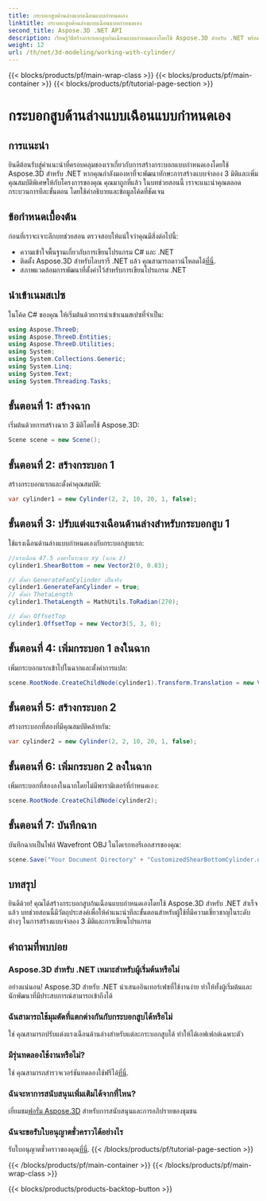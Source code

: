 ```yaml
---
title: กระบอกสูบด้านล่างแบบเฉือนแบบกำหนดเอง
linktitle: กระบอกสูบด้านล่างแบบเฉือนแบบกำหนดเอง
second_title: Aspose.3D .NET API
description: เรียนรู้วิธีสร้างกระบอกสูบก้นเฉือนแบบกำหนดเองโดยใช้ Aspose.3D สำหรับ .NET พร้อมคำแนะนำทีละขั้นตอนโดยละเอียดของเรา ยกระดับทักษะการสร้างแบบจำลอง 3 มิติของคุณวันนี้!
weight: 12
url: /th/net/3d-modeling/working-with-cylinder/
---
```


{{< blocks/products/pf/main-wrap-class >}}
{{< blocks/products/pf/main-container >}}
{{< blocks/products/pf/tutorial-page-section >}}

# กระบอกสูบด้านล่างแบบเฉือนแบบกำหนดเอง

## การแนะนำ
ยินดีต้อนรับสู่คำแนะนำที่ครอบคลุมของเราเกี่ยวกับการสร้างกระบอกแบบกำหนดเองโดยใช้ Aspose.3D สำหรับ .NET หากคุณกำลังมองหาที่จะพัฒนาทักษะการสร้างแบบจำลอง 3 มิติและเพิ่มคุณสมบัติพิเศษให้กับโครงการของคุณ คุณมาถูกที่แล้ว ในบทช่วยสอนนี้ เราจะแนะนำคุณตลอดกระบวนการทีละขั้นตอน โดยใช้คำอธิบายและข้อมูลโค้ดที่ชัดเจน
## ข้อกำหนดเบื้องต้น
ก่อนที่เราจะเจาะลึกบทช่วยสอน ตรวจสอบให้แน่ใจว่าคุณมีสิ่งต่อไปนี้:
- ความเข้าใจพื้นฐานเกี่ยวกับการเขียนโปรแกรม C# และ .NET
-  ติดตั้ง Aspose.3D สำหรับไลบรารี .NET แล้ว คุณสามารถดาวน์โหลดได้[ที่นี่](https://releases.aspose.com/3d/net/).
- สภาพแวดล้อมการพัฒนาที่ตั้งค่าไว้สำหรับการเขียนโปรแกรม .NET
## นำเข้าเนมสเปซ
ในโค้ด C# ของคุณ ให้เริ่มต้นด้วยการนำเข้าเนมสเปซที่จำเป็น:
```csharp
using Aspose.ThreeD;
using Aspose.ThreeD.Entities;
using Aspose.ThreeD.Utilities;
using System;
using System.Collections.Generic;
using System.Linq;
using System.Text;
using System.Threading.Tasks;
```
## ขั้นตอนที่ 1: สร้างฉาก
เริ่มต้นด้วยการสร้างฉาก 3 มิติโดยใช้ Aspose.3D:
```csharp
Scene scene = new Scene();
```
## ขั้นตอนที่ 2: สร้างกระบอก 1
สร้างกระบอกแรกและตั้งค่าคุณสมบัติ:
```csharp
var cylinder1 = new Cylinder(2, 2, 10, 20, 1, false);
```
## ขั้นตอนที่ 3: ปรับแต่งแรงเฉือนด้านล่างสำหรับกระบอกสูบ 1
ใช้แรงเฉือนด้านล่างแบบกำหนดเองกับกระบอกสูบแรก:
```csharp
//แรงเฉือน 47.5 องศาในระนาบ xy (แกน z)
cylinder1.ShearBottom = new Vector2(0, 0.83); 

// ตั้งค่า GenerateFanCylinder เป็นจริง
cylinder1.GenerateFanCylinder = true;
// ตั้งค่า ThetaLength
cylinder1.ThetaLength = MathUtils.ToRadian(270);

// ตั้งค่า OffsetTop
cylinder1.OffsetTop = new Vector3(5, 3, 0);
```
## ขั้นตอนที่ 4: เพิ่มกระบอก 1 ลงในฉาก
เพิ่มกระบอกแรกเข้าไปในฉากและตั้งค่าการแปล:
```csharp
scene.RootNode.CreateChildNode(cylinder1).Transform.Translation = new Vector3(10, 0, 0);
```
## ขั้นตอนที่ 5: สร้างกระบอก 2
สร้างกระบอกที่สองที่มีคุณสมบัติคล้ายกัน:
```csharp
var cylinder2 = new Cylinder(2, 2, 10, 20, 1, false);
```
## ขั้นตอนที่ 6: เพิ่มกระบอก 2 ลงในฉาก
เพิ่มกระบอกที่สองลงในฉากโดยไม่มีพารามิเตอร์ที่กำหนดเอง:
```csharp
scene.RootNode.CreateChildNode(cylinder2);
```
## ขั้นตอนที่ 7: บันทึกฉาก
บันทึกฉากเป็นไฟล์ Wavefront OBJ ในไดเรกทอรีเอกสารของคุณ:
```csharp
scene.Save("Your Document Directory" + "CustomizedShearBottomCylinder.obj", FileFormat.WavefrontOBJ);
```
## บทสรุป
ยินดีด้วย! คุณได้สร้างกระบอกสูบก้นเฉือนแบบกำหนดเองโดยใช้ Aspose.3D สำหรับ .NET สำเร็จแล้ว บทช่วยสอนนี้มีวัตถุประสงค์เพื่อให้คำแนะนำทีละขั้นตอนสำหรับผู้ใช้ที่มีความเชี่ยวชาญในระดับต่างๆ ในการสร้างแบบจำลอง 3 มิติและการเขียนโปรแกรม
## คำถามที่พบบ่อย
### Aspose.3D สำหรับ .NET เหมาะสำหรับผู้เริ่มต้นหรือไม่
อย่างแน่นอน! Aspose.3D สำหรับ .NET นำเสนออินเทอร์เฟซที่ใช้งานง่าย ทำให้ทั้งผู้เริ่มต้นและนักพัฒนาที่มีประสบการณ์สามารถเข้าถึงได้
### ฉันสามารถใช้มุมตัดที่แตกต่างกันกับกระบอกสูบได้หรือไม่
ใช่ คุณสามารถปรับแต่งแรงเฉือนด้านล่างสำหรับแต่ละกระบอกสูบได้ ทำให้ได้เอฟเฟกต์เฉพาะตัว
### มีรุ่นทดลองใช้งานหรือไม่?
 ใช่ คุณสามารถสำรวจเวอร์ชันทดลองใช้ฟรีได้[ที่นี่](https://releases.aspose.com/).
### ฉันจะหาการสนับสนุนเพิ่มเติมได้จากที่ไหน?
 เยี่ยมชม[ฟอรั่ม Aspose.3D](https://forum.aspose.com/c/3d/18) สำหรับการสนับสนุนและการอภิปรายของชุมชน
### ฉันจะขอรับใบอนุญาตชั่วคราวได้อย่างไร
 รับใบอนุญาตชั่วคราวของคุณ[ที่นี่](https://purchase.aspose.com/temporary-license/).
{{< /blocks/products/pf/tutorial-page-section >}}

{{< /blocks/products/pf/main-container >}}
{{< /blocks/products/pf/main-wrap-class >}}

{{< blocks/products/products-backtop-button >}}
